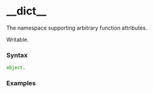 # \_\_dict\_\_

The namespace supporting arbitrary function attributes.

Writable.

### Syntax

```python
object.
```

### Examples

```python

```